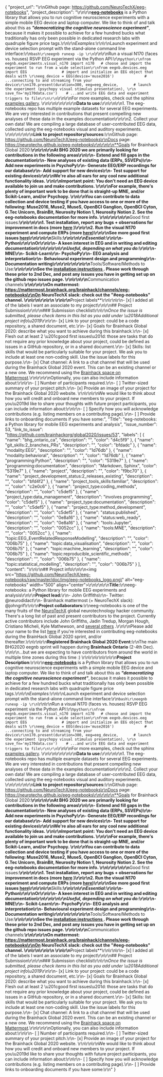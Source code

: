 {
  "project_url": "\r\nGithub page: https://github.com/NeuroTechX/eeg-notebooks",
  "project_description": "\r\n\r\n[**eeg-notebooks**](https://github.com/NeuroTechX/eeg-notebooks) is a Python library that allows you to run cognitive neuroscience experiments with a simple mobile EEG device and laptop computer. We like to think of and talk about this as ***\"democratizing the cognitive neuroscience experiment\"***, because it makes it possible to achieve for a few hundred bucks what traditionally has only been possible in dedicated research labs with quadruple figure price tags.\r\n\r\n*Examples:*\r\n\r\nLaunch experiment and device selection prompt with the stand-alone command line interface:\r\n```bash\r\neegnb runexp -ip \r\n```\r\n\r\nRun a visual N170 (faces vs. houses) RSVP EEG experiment via the Python API:\r\n```python\r\nfrom eegnb.experiments.visual_n170 import n170   # choose and import the experiment to run from a wide selection\r\nfrom eegnb.devices.eeg import EEG                # import and initialize an EEG object that deals with \r\neeg_device = EEG(device='muse2016')              # ...connecting to and streaming from your device\r\nn170.present(duration=300, eeg=eeg_device,       # launch the experiment (psychopy visual stimulus presentation), \r\n                     save_fn='my170data.csv')    # ...and write EEG data and experiment triggers to file\r\n\r\n```\r\n\r\nFor more examples, check out the sphinx [examples gallery](https://neurotechx.github.io/eeg-notebooks/experiments/all_examples.html). \r\n\r\n\r\n\r\n\r\n**Data to use:**\r\n<!-- If your project uses data, add a short description of the data and a link to its source. -->\r\n\r\n1. The eeg-notebooks repo has multiple example datasets for several EEG experiments. We are very interested in contributions that present compelling new analyses of these data in the examples documentation\r\n\r\n2. Collect your own data! We are compiling a large database of user-contributed EEG data, collected using the eeg-notebooks visual and auditory experiments. \r\n\r\n\r\n\r\n**Link to project repository/sources:**\r\nGithub page: https://github.com/NeuroTechX/eeg-notebooks\r\nDocs page: https://neurotechx.github.io/eeg-notebooks\r\n\r\n\r\n**Goals for Brainhack Global 2020:**\r\n<!-- Add a list of milestones or deliverables that you expect to achieve during the event. Try to provide goals of varying complexity for contributors with different sets of skills. -->\r\n\r\nAt BHG 2020 we are primarily looking for contributions in the following areas\r\n\r\n- Extend and fill gaps in the documentation\r\n- New analyses of existing data (ERPs, SSVEPs)\r\n- Add new experiments in PsychoPy\r\n- Generate EEG/ERP recordings for our database\r\n- Add support for new devices\r\n- Test support for existing devices\r\n\r\nWe're also all ears for any cool new additional functionality ideas. \r\n\r\nImportant point: **You don't need an EEG device available to join us and make contributions**. \r\n\r\nFor example, there's plenty of important work to be done that is straight-up MNE, and/or Scikit-Learn, and/or Psychopy. \r\n\r\nYou can contribute to data collection and device testing if you have access to one or more of the following: Muse2016,  Muse2, MuseS, OpenBCI Ganglion, OpenBCI Cyton, G.Tec Unicorn, BrainBit, Neurosity Notion 1, Neurosity Notion 2. See the eeg-notebooks documentation for more info. \r\n\r\n\r\n\r\n**Good first issues:**\r\n<!-- Add a list of tasks to help new contributors find easy gateways into open source projects. -->\r\n\r\n1. Test installation, report any bugs + observations for improvement in docs (more [here](https://github.com/NeuroTechX/eeg-notebooks/issues/27) )\r\n\r\n2. Run the visual N170 experiment and compute ERPs (more [here](https://github.com/NeuroTechX/eeg-notebooks/issues/28))\r\n\r\nSee more good first issues [here](https://github.com/NeuroTechX/eeg-notebooks/labels/good%20first%20issue)\r\n\r\n\r\n**Skills:**\r\n<!-- Add a list of skills needed to contribute to this project. Try to think of both coding and non-coding skills. You can provide predefined skill levels, but it\u2019s better if you give concrete examples of the type of task contributors will be facing. Please make sure you create equal opportunities to accommodate the newcomers in your project to learn from each other and share the experiences. -->\r\n\r\n*Essential:*\r\n\r\n- Python\r\n\r\nOr\r\n\r\n- A keen interest in EEG and in writing and editing documentation\r\n\r\n\r\n\r\n*Useful, depending on what you do:*\r\n\r\n- MNE\r\n- Scikit-Learn\r\n- PsychoPy\r\n- EEG analysis and interpretation\r\n- Behavioural experiment design and programming\r\n- Documentation writing\r\n\r\n\r\n\r\n\r\n**Tools/Software/Methods to Use:**\r\n<!-- Add a list of tools/software/methods that are advised to be installed/reviewed ahead of the event to gain a bit of time with the installation of the software, preparation of the environments or describing the methods that will be needed to contribute to this project. Try to think of both coding and non-coding details regarding such to be listed. -->\r\n\r\nSee the [installation instructions ](https://neurotechx.github.io/eeg-notebooks/getting_started/installation.html). Please work through these prior to 2nd Dec, and post any issues you have in getting set up on the github repo issues page. \r\n\r\n\r\n**Communication channels:**\r\n<!-- Add links to chat channels in Slack or Mattermost -->\r\n\r\nOn mattermost: https://mattermost.brainhack.org/brainhack/channels/eeg-notebooks\r\nOn NeuroTechX slack: check out the \"#eeg-notebooks\" channel. \r\n\r\n\r\n\r\n<!-- [ ] Video channel: Please write here the communication channel (Zoom, Jitsi, Twitch, or any other platform) you will be using to work collaboratively however please keep them as commented to avoid any public sharing. Once you set up your project Mattermost communication channel, make sure you write the link of the video channel at the header of the Mattermost channel for your attendees to know --> \r\n\r\n**Project labels**\r\n<!-- Please prepend a hashtag (#) to all of the labels that fit your project, then tick the box below to state you did so (either by adding an 'x' between square brackets or by ticking it after submission). Please make sure that you stick by the labels listed for each topic below, rather than adding any new one, for further actions to work properly on the issue labels.\r\n\r\nE.g. my project is about the modulatory effect of salmon mousse on British supper survival\r\nIn the following list:\r\n```\r\nmeal:\r\nbrunch, supper\r\ntype:\r\nmousse, salmon, squid\r\n```\r\nI'm going to hashtag all of the labels I need my project to be indexed in:\r\n```\r\nmeal:\r\nbrunch, #supper\r\ntype:\r\n#mousse, #salmon, squid\r\n```\r\n\r\nNow the real list (please indicate all of the labels you'd like to add to your project):\r\n\r\n- Type of project:\r\n#coding_methods, #data_management, #documentation, #method_development,\r\npipeline_development, tutorial_recording, #visualization\r\n\r\n- Project development status:\r\n0_concept_no_content, 1_basic structure, #2_releases_existing\r\n\r\n- Topic of the projet:\r\nBayesian_approaches, causality, connectome, #data_visualisation, deep_learning,\r\ndiffusion, diversity_inclusivity_equality, #EEG_EventRelatedResponseModelling,\r\nEEG_source_modelling, Granger_causality, hypothesis_testing, ICA, information_theory,\r\n#machine_learning, MR_methodologies, neural_decoding, neural_encoding, neural_networks,\r\nPCA, physiology, reinforcement_learning, #reproducible_scientific_methods, single_neuron_models,\r\n#statistical_modelling, systems_neuroscience, tractography\r\n\r\n- Tools used in the project:\r\nAFNI, ANTs, BIDS, Brainstorm, CPAC, Datalad, DIPY, FieldTrip, fMRIPrep, Freesurfer,\r\nFSL, #Jupyter, #MNE, MRtrix, Nipype, NWB, SPM\r\n\r\n- Tools skill level required to enter the project (more than one possible):\r\ncomfortable, expert, #familiar, no_skills_required\r\n\r\n- Programming language used in the project:\r\nno_programming_involved, C++, containerization, documentation, Java, Julia, Matlab,\r\n#Python, R, shell_scripting, Unix_command_line, Web, workflows\r\n\r\n- Modalities involved in the project (if any):\r\n#behavioral, DWI, ECG, ECOG, #EEG, eye_tracking, fMRI, fNIRS, MEG, MRI, PET, TDCS, TMS\r\n\r\n- Git skills required to enter the project (more than one possible):\r\n0_no_git_skills, 1_commit_push, #2_branches_PRs, 3_continuous_integration\r\n-->\r\n\r\n- [x] I added all of the labels I want an associate to my project\r\n\r\n## Project Submission\r\n\r\n### Submission checklist\r\n\r\n*Once the issue is submitted, please check items in this list as you add under \u2018Additional project info\u2019*\r\n\r\n- [x] Link to your project: could be a code repository, a shared document, etc.\r\n- [x] Goals for Brainhack Global 2020: describe what you want to achieve during this brainhack.\r\n- [x] Flesh out at least 2 \u201cgood first issues\u201d: those are tasks that do not require any prior knowledge about your project, could be defined as issues in a GitHub repository, or in a shared document.\r\n- [x] Skills: list skills that would be particularly suitable for your project. We ask you to include at least one non-coding skill. Use the issue labels for this purpose.\r\n- [x] Chat channel: A link to a chat channel that will be used during the Brainhack Global 2020 event. This can be an existing channel or a new one. We recommend using the [Brainhack space on Mattermost](https://mattermost.brainhack.org/).\r\n<!-- [ ] Video channel: A link to a video channel that will be used during the Brainhack Global 2020 Brainhack. This can be an existing channel or a new one. For instance a [Jitsi meet room](https://meet.jit.si/). **Please, do not make the video channel public in here**: post a message in your chat channel and pin it so that it remains private, you do not get undesired content, and contributors can still have access to it..-->\r\n\r\nOptionally, you can also include information about:\r\n\r\n- [ ] Number of participants required.\r\n- [ ] Twitter-sized summary of your project pitch.\r\n- [x] Provide an image of your project for the Brainhack Global 2020 website. \r\n<!-- You can put an image anywhere in this issue and it will be used to build your project page on the website. -->\r\n\r\nWe would like to think about how you will credit and onboard new members to your project. If you\u2019d like to share your thoughts with future project participants, you can include information about:\r\n\r\n- [ ] Specify how you will acknowledge contributions (e.g. listing members on a contributing page).\r\n- [ ] Provide links to onboarding documents if you have some:",
  "Title": "eeg-notebooks: a Python library for mobile EEG experiments and analysis",
  "issue_number": 53,
  "link_to_issue": "https://github.com/brainhackorg/global2020/issues/53",
  "labels": [
    {
      "name": "bhg_ontario_ca",
      "description": "",
      "color": "d4c5f9"
    },
    {
      "name": "git_skills:2_branches_PRs",
      "description": "",
      "color": "bfdadc"
    },
    {
      "name": "modality:EEG",
      "description": "",
      "color": "1d76db"
    },
    {
      "name": "modality:behavioral",
      "description": "",
      "color": "1d76db"
    },
    {
      "name": "programming:Python",
      "description": "",
      "color": "5319e7"
    },
    {
      "name": "programming:documentation",
      "description": "Markdown, Sphinx",
      "color": "5319e7"
    },
    {
      "name": "project",
      "description": "",
      "color": "f9bc70"
    },
    {
      "name": "project_development_status:2_releases_existing",
      "description": "",
      "color": "bfd4f2"
    },
    {
      "name": "project_tools_skills:familiar",
      "description": "",
      "color": "c2e0c6"
    },
    {
      "name": "project_type:coding_methods",
      "description": "",
      "color": "c5def5"
    },
    {
      "name": "project_type:data_management",
      "description": "involves programming",
      "color": "c5def5"
    },
    {
      "name": "project_type:documentation",
      "description": "",
      "color": "c5def5"
    },
    {
      "name": "project_type:method_development",
      "description": "",
      "color": "c5def5"
    },
    {
      "name": "status:published",
      "description": "",
      "color": "0e8a16"
    },
    {
      "name": "status:web_ready",
      "description": "",
      "color": "0e8a16"
    },
    {
      "name": "tools:Jupyter",
      "description": "",
      "color": "0052cc"
    },
    {
      "name": "tools:MNE",
      "description": "",
      "color": "0052cc"
    },
    {
      "name": "topic:EEG_EventRelatedResponseModelling",
      "description": "",
      "color": "006b75"
    },
    {
      "name": "topic:data_visualisation",
      "description": "",
      "color": "006b75"
    },
    {
      "name": "topic:machine_learning",
      "description": "",
      "color": "006b75"
    },
    {
      "name": "topic:reproducible_scientific_methods",
      "description": "",
      "color": "006b75"
    },
    {
      "name": "topic:statistical_modelling",
      "description": "",
      "color": "006b75"
    }
  ],
  "content": "<!-- Guidelines\r\n\r\nWe are very excited to meet you at Brainhack Global 2020 \ud83c\udf89. To submit a project, you need to be an attendee to one of the Brainhack Global 2020 events listed on the [Brainhack Global 2020 webpage](https://brainhack.org/global2020/events/). Please, register for the event that is most suitable to your location, time zone, interest, and/or project prior to submitting one. Thank you!\r\n\r\nWe have prepared a checklist to help with your project submission. Here is how to proceed:\r\n\r\nBefore filling in any part please check items in the checklist below as you go through them.\r\nOnce you are done (at least all 'required' items must be provided), please delete the \"Guidelines\" section, submit your issue and add a comment saying 'Hi @Brainhack-Global/project-monitors: my project is ready!'\r\nThank you!\r\n\r\nAfter the issue is submitted, we will assign a 'project monitor' from the event location that you are registered with to review your submission. Once the submission is approved by the 'project monitor', they will add the label 'Project is ready' and it will appear on [Brainhack Global 2020 Projects](https://brainhack.org/global2020/projects) page with a separate project dedicated webpage. \r\n\r\nNote that you can always update your issue which will also change your page on the website accordingly.\r\n\r\nIf at any time you need help from us or anything is unclear, please add a comment and ping your project monitor. Our team is here to help! -->\r\n\r\n## Project info\r\n\r\n<img src=\"https://github.com/NeuroTechX/eeg-notebooks/raw/master/doc/img/eeg-notebooks_logo.png\" alt=\"eeg-notebooks\" width=\"500\" align=\"center\">\r\n\r\n\r\n**Title:**\r\neeg-notebooks: a Python library for mobile EEG experiments and analysis\r\n\r\n**Project lead:**\r\n- John Griffiths\r\n- Twitter: @neurodidact\r\n- Brainhack mattermost (+ NeuroTechX slack): @johngrif\r\n\r\n**Project collaborators:**\r\neeg-notebooks is one of the many fruits of the [NeuroTechX](https://neurotechx.com/) global neurotechnology hacker community. There's a long list of past and present contributors to the project. Currently active contributors include John Griffiths, Jadin Tredup, Morgan Hough, Cristiano Micheli, Kyle Mathewson, and [several others](https://github.com/neurotechx/eeg-notebooks#acknowledgments) .\r\n\r\nPlease add your name to the list [here](https://docs.google.com/spreadsheets/d/1br0BTCPszGFp1OB91WV6989hyu3-dskOoUvXO6wCGAs/edit?usp=sharing) if you're interested in contributing eeg-notebooks during the BrainHack Global 2020 sprint, and/or thereafter.\r\n\r\n\r\n**Registered Brainhack Global 2020 Event:**\r\nThe main BHG2020 eegnb sprint will happen during **Brainhack Ontario** (2-4th Dec). \r\n\r\n...but we are expecting to have contributors from around the world in multiple time zones during this time :)  \r\n\r\n\r\n\r\n\r\n**Project Description:**\r\n\r\n[**eeg-notebooks**](https://github.com/NeuroTechX/eeg-notebooks) is a Python library that allows you to run cognitive neuroscience experiments with a simple mobile EEG device and laptop computer. We like to think of and talk about this as ***\"democratizing the cognitive neuroscience experiment\"***, because it makes it possible to achieve for a few hundred bucks what traditionally has only been possible in dedicated research labs with quadruple figure price tags.\r\n\r\n*Examples:*\r\n\r\nLaunch experiment and device selection prompt with the stand-alone command line interface:\r\n```bash\r\neegnb runexp -ip \r\n```\r\n\r\nRun a visual N170 (faces vs. houses) RSVP EEG experiment via the Python API:\r\n```python\r\nfrom eegnb.experiments.visual_n170 import n170   # choose and import the experiment to run from a wide selection\r\nfrom eegnb.devices.eeg import EEG                # import and initialize an EEG object that deals with \r\neeg_device = EEG(device='muse2016')              # ...connecting to and streaming from your device\r\nn170.present(duration=300, eeg=eeg_device,       # launch the experiment (psychopy visual stimulus presentation), \r\n                     save_fn='my170data.csv')    # ...and write EEG data and experiment triggers to file\r\n\r\n```\r\n\r\nFor more examples, check out the sphinx [examples gallery](https://neurotechx.github.io/eeg-notebooks/experiments/all_examples.html). \r\n\r\n\r\n\r\n\r\n**Data to use:**\r\n<!-- If your project uses data, add a short description of the data and a link to its source. -->\r\n\r\n1. The eeg-notebooks repo has multiple example datasets for several EEG experiments. We are very interested in contributions that present compelling new analyses of these data in the examples documentation\r\n\r\n2. Collect your own data! We are compiling a large database of user-contributed EEG data, collected using the eeg-notebooks visual and auditory experiments. \r\n\r\n\r\n\r\n**Link to project repository/sources:**\r\nGithub page: https://github.com/NeuroTechX/eeg-notebooks\r\nDocs page: https://neurotechx.github.io/eeg-notebooks\r\n\r\n\r\n**Goals for Brainhack Global 2020:**\r\n<!-- Add a list of milestones or deliverables that you expect to achieve during the event. Try to provide goals of varying complexity for contributors with different sets of skills. -->\r\n\r\nAt BHG 2020 we are primarily looking for contributions in the following areas\r\n\r\n- Extend and fill gaps in the documentation\r\n- New analyses of existing data (ERPs, SSVEPs)\r\n- Add new experiments in PsychoPy\r\n- Generate EEG/ERP recordings for our database\r\n- Add support for new devices\r\n- Test support for existing devices\r\n\r\nWe're also all ears for any cool new additional functionality ideas. \r\n\r\nImportant point: **You don't need an EEG device available to join us and make contributions**. \r\n\r\nFor example, there's plenty of important work to be done that is straight-up MNE, and/or Scikit-Learn, and/or Psychopy. \r\n\r\nYou can contribute to data collection and device testing if you have access to one or more of the following: Muse2016,  Muse2, MuseS, OpenBCI Ganglion, OpenBCI Cyton, G.Tec Unicorn, BrainBit, Neurosity Notion 1, Neurosity Notion 2. See the eeg-notebooks documentation for more info. \r\n\r\n\r\n\r\n**Good first issues:**\r\n<!-- Add a list of tasks to help new contributors find easy gateways into open source projects. -->\r\n\r\n1. Test installation, report any bugs + observations for improvement in docs (more [here](https://github.com/NeuroTechX/eeg-notebooks/issues/27) )\r\n\r\n2. Run the visual N170 experiment and compute ERPs (more [here](https://github.com/NeuroTechX/eeg-notebooks/issues/28))\r\n\r\nSee more good first issues [here](https://github.com/NeuroTechX/eeg-notebooks/labels/good%20first%20issue)\r\n\r\n\r\n**Skills:**\r\n<!-- Add a list of skills needed to contribute to this project. Try to think of both coding and non-coding skills. You can provide predefined skill levels, but it\u2019s better if you give concrete examples of the type of task contributors will be facing. Please make sure you create equal opportunities to accommodate the newcomers in your project to learn from each other and share the experiences. -->\r\n\r\n*Essential:*\r\n\r\n- Python\r\n\r\nOr\r\n\r\n- A keen interest in EEG and in writing and editing documentation\r\n\r\n\r\n\r\n*Useful, depending on what you do:*\r\n\r\n- MNE\r\n- Scikit-Learn\r\n- PsychoPy\r\n- EEG analysis and interpretation\r\n- Behavioural experiment design and programming\r\n- Documentation writing\r\n\r\n\r\n\r\n\r\n**Tools/Software/Methods to Use:**\r\n<!-- Add a list of tools/software/methods that are advised to be installed/reviewed ahead of the event to gain a bit of time with the installation of the software, preparation of the environments or describing the methods that will be needed to contribute to this project. Try to think of both coding and non-coding details regarding such to be listed. -->\r\n\r\nSee the [installation instructions ](https://neurotechx.github.io/eeg-notebooks/getting_started/installation.html). Please work through these prior to 2nd Dec, and post any issues you have in getting set up on the github repo issues page. \r\n\r\n\r\n**Communication channels:**\r\n<!-- Add links to chat channels in Slack or Mattermost -->\r\n\r\nOn mattermost: https://mattermost.brainhack.org/brainhack/channels/eeg-notebooks\r\nOn NeuroTechX slack: check out the \"#eeg-notebooks\" channel. \r\n\r\n\r\n\r\n<!-- [ ] Video channel: Please write here the communication channel (Zoom, Jitsi, Twitch, or any other platform) you will be using to work collaboratively however please keep them as commented to avoid any public sharing. Once you set up your project Mattermost communication channel, make sure you write the link of the video channel at the header of the Mattermost channel for your attendees to know --> \r\n\r\n**Project labels**\r\n<!-- Please prepend a hashtag (#) to all of the labels that fit your project, then tick the box below to state you did so (either by adding an 'x' between square brackets or by ticking it after submission). Please make sure that you stick by the labels listed for each topic below, rather than adding any new one, for further actions to work properly on the issue labels.\r\n\r\nE.g. my project is about the modulatory effect of salmon mousse on British supper survival\r\nIn the following list:\r\n```\r\nmeal:\r\nbrunch, supper\r\ntype:\r\nmousse, salmon, squid\r\n```\r\nI'm going to hashtag all of the labels I need my project to be indexed in:\r\n```\r\nmeal:\r\nbrunch, #supper\r\ntype:\r\n#mousse, #salmon, squid\r\n```\r\n\r\nNow the real list (please indicate all of the labels you'd like to add to your project):\r\n\r\n- Type of project:\r\n#coding_methods, #data_management, #documentation, #method_development,\r\npipeline_development, tutorial_recording, #visualization\r\n\r\n- Project development status:\r\n0_concept_no_content, 1_basic structure, #2_releases_existing\r\n\r\n- Topic of the projet:\r\nBayesian_approaches, causality, connectome, #data_visualisation, deep_learning,\r\ndiffusion, diversity_inclusivity_equality, #EEG_EventRelatedResponseModelling,\r\nEEG_source_modelling, Granger_causality, hypothesis_testing, ICA, information_theory,\r\n#machine_learning, MR_methodologies, neural_decoding, neural_encoding, neural_networks,\r\nPCA, physiology, reinforcement_learning, #reproducible_scientific_methods, single_neuron_models,\r\n#statistical_modelling, systems_neuroscience, tractography\r\n\r\n- Tools used in the project:\r\nAFNI, ANTs, BIDS, Brainstorm, CPAC, Datalad, DIPY, FieldTrip, fMRIPrep, Freesurfer,\r\nFSL, #Jupyter, #MNE, MRtrix, Nipype, NWB, SPM\r\n\r\n- Tools skill level required to enter the project (more than one possible):\r\ncomfortable, expert, #familiar, no_skills_required\r\n\r\n- Programming language used in the project:\r\nno_programming_involved, C++, containerization, documentation, Java, Julia, Matlab,\r\n#Python, R, shell_scripting, Unix_command_line, Web, workflows\r\n\r\n- Modalities involved in the project (if any):\r\n#behavioral, DWI, ECG, ECOG, #EEG, eye_tracking, fMRI, fNIRS, MEG, MRI, PET, TDCS, TMS\r\n\r\n- Git skills required to enter the project (more than one possible):\r\n0_no_git_skills, 1_commit_push, #2_branches_PRs, 3_continuous_integration\r\n-->\r\n\r\n- [x] I added all of the labels I want an associate to my project\r\n\r\n## Project Submission\r\n\r\n### Submission checklist\r\n\r\n*Once the issue is submitted, please check items in this list as you add under \u2018Additional project info\u2019*\r\n\r\n- [x] Link to your project: could be a code repository, a shared document, etc.\r\n- [x] Goals for Brainhack Global 2020: describe what you want to achieve during this brainhack.\r\n- [x] Flesh out at least 2 \u201cgood first issues\u201d: those are tasks that do not require any prior knowledge about your project, could be defined as issues in a GitHub repository, or in a shared document.\r\n- [x] Skills: list skills that would be particularly suitable for your project. We ask you to include at least one non-coding skill. Use the issue labels for this purpose.\r\n- [x] Chat channel: A link to a chat channel that will be used during the Brainhack Global 2020 event. This can be an existing channel or a new one. We recommend using the [Brainhack space on Mattermost](https://mattermost.brainhack.org/).\r\n<!-- [ ] Video channel: A link to a video channel that will be used during the Brainhack Global 2020 Brainhack. This can be an existing channel or a new one. For instance a [Jitsi meet room](https://meet.jit.si/). **Please, do not make the video channel public in here**: post a message in your chat channel and pin it so that it remains private, you do not get undesired content, and contributors can still have access to it..-->\r\n\r\nOptionally, you can also include information about:\r\n\r\n- [ ] Number of participants required.\r\n- [ ] Twitter-sized summary of your project pitch.\r\n- [x] Provide an image of your project for the Brainhack Global 2020 website. \r\n<!-- You can put an image anywhere in this issue and it will be used to build your project page on the website. -->\r\n\r\nWe would like to think about how you will credit and onboard new members to your project. If you\u2019d like to share your thoughts with future project participants, you can include information about:\r\n\r\n- [ ] Specify how you will acknowledge contributions (e.g. listing members on a contributing page).\r\n- [ ] Provide links to onboarding documents if you have some:\r\n"
}